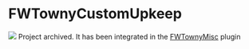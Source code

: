 # FWTownyCustomUpkeep
[![](https://jitpack.io/v/ForgottenWorld/FWTownyCustomUpkeep.svg)](https://jitpack.io/#ForgottenWorld/FWTownyCustomUpkeep)
Project archived. It has been integrated in the [FWTownyMisc](https://github.com/ForgottenWorld/FWTownyMisc) plugin
